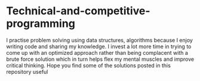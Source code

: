 # Technical-and-competitive-programming

I practise problem solving  using data structures, algorithms because I enjoy writing code and sharing my knowledge. I invest a lot more time in trying to come up with an optimized approach rather than being complacent with a brute force solution which in turn helps flex my mental muscles and improve critical thinking. Hope you find some of the solutions posted in this repository useful
